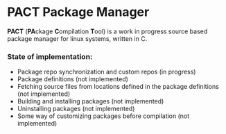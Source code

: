 # PACT Package Manager

**PACT** (**PA**ckage **C**ompilation **T**ool) is a work in progress source based package manager for linux systems, written in C. 

### State of implementation:
- Package repo synchronization and custom repos (in progress) 
- Package definitions (not implemented)
- Fetching source files from locations defined in the package definitions (not implemented)
- Building and installing packages (not implemented)
- Uninstalling packages (not implemented)
- Some way of customizing packages before compilation (not implemented)